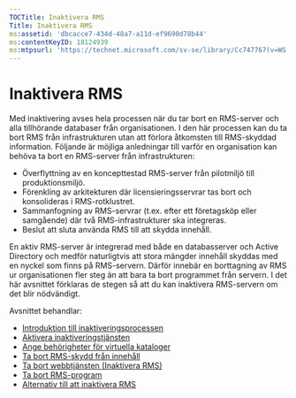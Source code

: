 ```yaml
---
TOCTitle: Inaktivera RMS
Title: Inaktivera RMS
ms:assetid: 'dbcacce7-434d-48a7-a11d-ef9690d78b44'
ms:contentKeyID: 18124939
ms:mtpsurl: 'https://technet.microsoft.com/sv-se/library/Cc747767(v=WS.10)'
---
```


Inaktivera RMS
==============

Med inaktivering avses hela processen när du tar bort en RMS-server och alla tillhörande databaser från organisationen. I den här processen kan du ta bort RMS från infrastrukturen utan att förlora åtkomsten till RMS-skyddad information. Följande är möjliga anledningar till varför en organisation kan behöva ta bort en RMS-server från infrastrukturen:

-   Överflyttning av en koncepttestad RMS-server från pilotmiljö till produktionsmiljö.
-   Förenkling av arkitekturen där licensieringsservrar tas bort och konsolideras i RMS-rotklustret.
-   Sammanfogning av RMS-servrar (t.ex. efter ett företagsköp eller samgående) där två RMS-infrastrukturer ska integreras.
-   Beslut att sluta använda RMS till att skydda innehåll.

En aktiv RMS-server är integrerad med både en databasserver och Active Directory och medför naturligtvis att stora mängder innehåll skyddas med en nyckel som finns på RMS-servern. Därför innebär en borttagning av RMS ur organisationen fler steg än att bara ta bort programmet från servern. I det här avsnittet förklaras de stegen så att du kan inaktivera RMS-servern om det blir nödvändigt.

Avsnittet behandlar:

-   [Introduktion till inaktiveringsprocessen](https://technet.microsoft.com/57bd9949-9433-437b-93ed-ffb2dff9992e)
-   [Aktivera inaktiveringstjänsten](https://technet.microsoft.com/45226e85-b50d-41cc-aca7-0f603f8509d5)
-   [Ange behörigheter för virtuella kataloger](https://technet.microsoft.com/45112111-9608-45b1-9a86-7b313d0a1579)
-   [Ta bort RMS-skydd från innehåll](https://technet.microsoft.com/c30361e3-50d2-4474-a87d-d38de502cf9e)
-   [Ta bort webbtjänsten (Inaktivera RMS)](https://technet.microsoft.com/68b4e2b0-b1b7-4b0a-8c1a-82ac27c1f12e)
-   [Ta bort RMS-program](https://technet.microsoft.com/d1dc8a8b-f8de-487f-87b4-2174d449f0bc)
-   [Alternativ till att inaktivera RMS](https://technet.microsoft.com/4d32f35e-997d-4d10-ab66-efe217e853f7)
